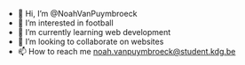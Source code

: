 - 👋 Hi, I’m @NoahVanPuymbroeck
- 👀 I’m interested in football
- 🌱 I’m currently learning web development
- 💞️ I’m looking to collaborate on websites
- 📫 How to reach me noah.vanpuymbroeck@student.kdg.be

<!---
NoahVanPuymbroeck/NoahVanPuymbroeck is a ✨ special ✨ repository because its `README.md` (this file) appears on your GitHub profile.
You can click the Preview link to take a look at your changes.
--->
